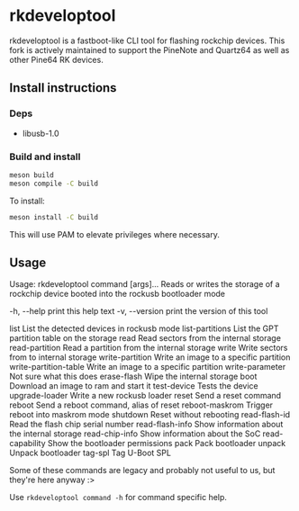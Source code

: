 # rkdeveloptool

rkdeveloptool is a fastboot-like CLI tool for flashing rockchip devices. This fork is actively maintained to support the PineNote and Quartz64 as well as other Pine64 RK devices.

## Install instructions

### Deps

* libusb-1.0

### Build and install

```bash
meson build
meson compile -C build
```

To install:
```bash
meson install -C build
```

This will use PAM to elevate privileges where necessary.

## Usage

Usage: rkdeveloptool command [args]...
Reads or writes the storage of a rockchip device booted into the rockusb bootloader mode

  -h, --help      print this help text
  -v, --version   print the version of this tool

  list                  List the detected devices in rockusb mode
  list-partitions       List the GPT partition table on the storage
  read                  Read sectors from the internal storage
  read-partition        Read a partition from the internal storage
  write                 Write sectors from to internal storage
  write-partition       Write an image to a specific partition
  write-partition-table Write an image to a specific partition
  write-parameter       Not sure what this does
  erase-flash           Wipe the internal storage
  boot                  Download an image to ram and start it
  test-device           Tests the device
  upgrade-loader        Write a new rockusb loader
  reset                 Send a reset command
  reboot                Send a reboot command, alias of reset
  reboot-maskrom        Trigger reboot into maskrom mode
  shutdown              Reset without rebooting
  read-flash-id         Read the flash chip serial number
  read-flash-info       Show information about the internal storage
  read-chip-info        Show information about the SoC
  read-capability       Show the bootloader permissions
  pack                  Pack bootloader
  unpack                Unpack bootloader
  tag-spl               Tag U-Boot SPL

Some of these commands are legacy and probably not useful to us, but they're here anyway :>

Use `rkdeveloptool command -h` for command specific help.

